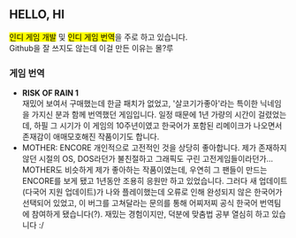 ## HELLO, HI
<mark>인디 게임 개발</mark> 및 <mark>인디 게임 번역</mark>을 주로 하고 있습니다.<br>
Github을 잘 쓰지도 않는데 이걸 만든 이유는 몰?루

### 게임 번역
  - **RISK OF RAIN 1**<br>
    재밌어 보여서 구매했는데 한글 패치가 없었고, '살코기가좋아'라는 특이한 닉네임을 가지신 분과 함께 번역했던 게임입니다.
    일정 때문에 1년 가량의 시간이 걸렸었는데, 하필 그 시기가 이 게임의 10주년이였고 한국어가 포함된 리메이크가 나오면서 존재감이 애매모호해진 작품이기도 합니다.
  - MOTHER: ENCORE
    개인적으로 고전적인 것을 상당히 좋아합니다. 제가 존재하지 않던 시절의 OS, DOS라던가 불친절하고 그래픽도 구린 고전게임들이라던가...
    MOTHER도 비슷하게 제가 좋아하는 작품이였는데, 우연히 그 팬들이 만드는 ENCORE를 보게 됐고 1년동안 조용히 응원만 하고 있었습니다.
    그러다 새 업데이트(다국어 지원 업데이트)가 나와 플레이했는데 오류로 인해 완성되지 않은 한국어가 선택되어 있었고, 이 버그를 고쳐달라는 문의를 통해 어찌저찌 공식 한국어 번역팀에 참여하게 됐습니다(?).
    재밌는 경험이지만, 덕분에 맞춤법 공부 열심히 하고 있습니다 :/
    
